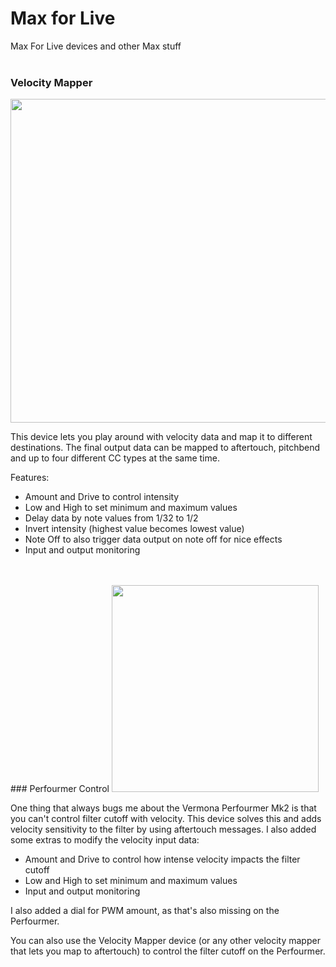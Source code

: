 # Max for Live
Max For Live devices and other Max stuff
<br>
<br>
### Velocity Mapper

<img src="https://raw.githubusercontent.com/cvolm/max/master/Images/velocity-mapper.png" width="518">

This device lets you play around with velocity data and map it to different destinations. The final output data can be mapped to aftertouch, pitchbend and up to four different CC types at the same time.

Features:
* Amount and Drive to control intensity
* Low and High to set minimum and maximum values
* Delay data by note values from 1/32 to 1/2
* Invert intensity (highest value becomes lowest value)
* Note Off to also trigger data output on note off for nice effects
* Input and output monitoring
<br>
<br>
### Perfourmer Control

<img src="https://github.com/cvolm/max/blob/master/Images/perfourmer-control.png" width="331">

One thing that always bugs me about the Vermona Perfourmer Mk2 is that you can't control filter cutoff with velocity. This device solves this and adds velocity sensitivity to the filter by using aftertouch messages. I also added some extras to modify the velocity input data:
* Amount and Drive to control how intense velocity impacts the filter cutoff
* Low and High to set minimum and maximum values
* Input and output monitoring

I also added a dial for PWM amount, as that's also missing on the Perfourmer.

You can also use the Velocity Mapper device (or any other velocity mapper that lets you map to aftertouch) to control the filter cutoff on the Perfourmer.
